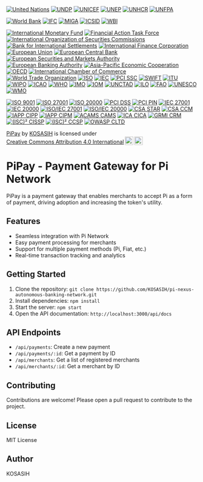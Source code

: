 [![United Nations](https://img.shields.io/badge/United%20Nations-Member-222222.svg)](https://www.un.org/)
[![UNDP](https://img.shields.io/badge/UNDP-Member-34C759.svg)](https://www.undp.org/)
[![UNICEF](https://img.shields.io/badge/UNICEF-Member-6495ed.svg)](https://www.unicef.org/)
[![UNEP](https://img.shields.io/badge/UNEP-Member-2ecc71.svg)](https://www.unep.org/)
[![UNHCR](https://img.shields.io/badge/UNHCR-Member-ff69b4.svg)](https://www.unhcr.org/)
[![UNFPA](https://img.shields.io/badge/UNFPA-Member-ff9900.svg)](https://www.unfpa.org/)

[![World Bank](https://img.shields.io/badge/World%20Bank-Partner-34C759.svg)](https://www.worldbank.org/)
[![IFC](https://img.shields.io/badge/IFC-Partner-6495ed.svg)](https://www.ifc.org/)
[![MIGA](https://img.shields.io/badge/MIGA-Partner-228B22.svg)](https://www.miga.org/)
[![ICSID](https://img.shields.io/badge/ICSID-Partner-00698f.svg)](https://icsid.worldbank.org/)
[![WBI](https://img.shields.io/badge/WBI-Partner-FFC107.svg)](https://www.worldbank.org/en/about/partnerships/world-bank-institute)

[![International Monetary Fund](https://img.shields.io/badge/International%20Monetary%20Fund-Partner-00698f.svg)](https://www.imf.org/)
[![Financial Action Task Force](https://img.shields.io/badge/Financial%20Action%20Task%20Force-Partner-008000.svg)](https://www.fatf-gafi.org/)
[![International Organization of Securities Commissions](https://img.shields.io/badge/International%20Organization%20of%20Securities%20Commissions-Member-0047AB.svg)](https://www.iosco.org/)
[![Bank for International Settlements](https://img.shields.io/badge/Bank%20for%20International%20Settlements-Partner-00698f.svg)](https://www.bis.org/)
[![International Finance Corporation](https://img.shields.io/badge/International%20Finance%20Corporation-Member-032B44.svg)](https://www.ifc.org/)
[![European Union](https://img.shields.io/badge/European%20Union-Member-0099CC.svg)](https://europa.eu/)
[![European Central Bank](https://img.shields.io/badge/European%20Central%20Bank-Partner-00698f.svg)](https://www.ecb.europa.eu/)
[![European Securities and Markets Authority](https://img.shields.io/badge/ESMA-Member-0047AB.svg)](https://www.esma.europa.eu/)
[![European Banking Authority](https://img.shields.io/badge/EBA-Member-032B44.svg)](https://www.eba.europa.eu/)
[![Asia-Pacific Economic Cooperation](https://img.shields.io/badge/APEC-Member-FFC107.svg)](https://www.apec.org/)
[![OECD](https://img.shields.io/badge/OECD-Member-228B22.svg)](https://www.oecd.org/)
[![International Chamber of Commerce](https://img.shields.io/badge/ICC-Member-6495ed.svg)](https://iccwbo.org/)
[![World Trade Organization](https://img.shields.io/badge/WTO-Member-00698f.svg)](https://www.wto.org/)
[![ISO](https://img.shields.io/badge/ISO-Certified-222222.svg)](https://www.iso.org/)
[![IEC](https://img.shields.io/badge/IEC-Certified-222222.svg)](https://www.iec.ch/)
[![PCI SSC](https://img.shields.io/badge/PCI%20SSC-Certified-FFC107.svg)](https://www.pcisecuritystandards.org/)
[![SWIFT](https://img.shields.io/badge/SWIFT-Partner-00698f.svg)](https://www.swift.com/)
[![ITU](https://img.shields.io/badge/ITU-Member-222222.svg)](https://www.itu.int/)
[![WIPO](https://img.shields.io/badge/WIPO-Member-6495ed.svg)](https://www.wipo.int/)
[![ICAO](https://img.shields.io/badge/ICAO-Member-228B22.svg)](https://www.icao.int/)
[![WHO](https://img.shields.io/badge/WHO-Member-2ecc71.svg)](https://www.who.int/)
[![IMO](https://img.shields.io/badge/IMO-Member-00698f.svg)](https://www.imo.org/)
[![IOM](https://img.shields.io/badge/IOM-Member-FFC107.svg)](https://www.iom.int/)
[![UNCTAD](https://img.shields.io/badge/UNCTAD-Member-0047AB.svg)](https://unctad.org/)
[![ILO](https://img.shields.io/badge/ILO-Member-032B44.svg)](https://www.ilo.org/)
[![FAO](https://img.shields.io/badge/FAO-Member-2ecc71.svg)](https://www.fao.org/)
[![UNESCO](https://img.shields.io/badge/UNESCO-Member-6495ed.svg)](https://www.unesco.org/)
[![WMO](https://img.shields.io/badge/WMO-Member-228B22.svg)](https://www.wmo.int/)

[![ISO 9001](https://img.shields.io/badge/ISO%209001-Certified-222222.svg)](https://www.iso.org/iso-9001-quality-management.html)
[![ISO 27001](https://img.shields.io/badge/ISO%2027001-Certified-222222.svg)](https://www.iso.org/iso-27001-information-security.html)
[![ISO 20000](https://img.shields.io/badge/ISO%2020000-Certified-222222.svg)](https://www.iso.org/iso-20000-it-service-management.html)
[![PCI DSS](https://img.shields.io/badge/PCI%20DSS-Certified-FFC107.svg)](https://www.pcisecuritystandards.org/document_library?category=pcidss&document=pci_dss)
[![PCI PIN](https://img.shields.io/badge/PCI%20PIN-Certified-FFC107.svg)](https://www.pcisecuritystandards.org/document_library?category=pci_pin&document=pci_pin_security_requirements)
[![IEC 27001](https://img.shields.io/badge/IEC%2027001-Certified-222222.svg)](https://www.iec.ch/iso-iec-27001)
[![IEC 20000](https://img.shields.io/badge/IEC%2020000-Certified-222222.svg)](https://www.iec.ch/iso-iec-20000)
[![ISO/IEC 27001](https://img.shields.io/badge/ISO/IEC%2027001-Certified-222222.svg)](https://www.iso.org/iso-27001-information-security.html)
[![ISO/IEC 20000](https://img.shields.io/badge/ISO/IEC%2020000-Certified-222222.svg)](https://www.iso.org/iso-20000-it-service-management.html)
[![CSA STAR](https://img.shields.io/badge/CSA%20STAR-Certified-6495ed.svg)](https://cloudsecurityalliance.org/star/)
[![CSA CCM](https://img.shields.io/badge/CSA%20CCM-Certified-6495ed.svg)](https://cloudsecurityalliance.org/ccm/)
[![IAPP CIPP](https://img.shields.io/badge/IAPP%20CIPP-Certified-2ecc71.svg)](https://iapp.org/certify/cipp/)
[![IAPP CIPM](https://img.shields.io/badge/IAPP%20CIPM-Certified-2ecc71.svg)](https://iapp.org/certify/cipm/)
[![ACAMS CAMS](https://img.shields.io/badge/ACAMS%20CAMS-Certified-228B22.svg)](https://www.acams.org/certification/cams/)
[![ICA CICA](https://img.shields.io/badge/ICA%20CICA-Certified-6495ed.svg)](https://www.int-comp.org/certification/cica/)
[![GRMI CRM](https://img.shields.io/badge/GRMI%20CRM-Certified-2ecc71.svg)](https://www.grmi.org/certification/crm/)
[![(ISC)² CISSP](https://img.shields.io/badge/(ISC)²%20CISSP-Certified-00698f.svg)](https://www.isc2.org/certifications/cissp)
[![(ISC)² CCSP](https://img.shields.io/badge/(ISC)²%20CCSP-Certified-00698f.svg)](https://www.isc2.org/certifications/ccsp)
[![OWASP CLTD](https://img.shields.io/badge/OWASP%20CLTD-Certified-228B22.svg)](https://www.owasp.org/index.php/Certified_Lambda_Testing_Domain_Expert)

<p xmlns:cc="http://creativecommons.org/ns#" xmlns:dct="http://purl.org/dc/terms/"><a property="dct:title" rel="cc:attributionURL" href="https://github.com/KOSASIH/pi-nexus-autonomous-banking-network/tree/main/blockchain_integration/pi_network/PiPay">PiPay</a> by <a rel="cc:attributionURL dct:creator" property="cc:attributionName" href="https://www.linkedin.com/in/kosasih-81b46b5a">KOSASIH</a> is licensed under <a href="https://creativecommons.org/licenses/by/4.0/?ref=chooser-v1" target="_blank" rel="license noopener noreferrer" style="display:inline-block;">Creative Commons Attribution 4.0 International<img style="height:22px!important;margin-left:3px;vertical-align:text-bottom;" src="https://mirrors.creativecommons.org/presskit/icons/cc.svg?ref=chooser-v1" alt=""><img style="height:22px!important;margin-left:3px;vertical-align:text-bottom;" src="https://mirrors.creativecommons.org/presskit/icons/by.svg?ref=chooser-v1" alt=""></a></p>

PiPay - Payment Gateway for Pi Network
=====================================

PiPay is a payment gateway that enables merchants to accept Pi as a form of payment, driving adoption and increasing the token's utility.

Features
--------

* Seamless integration with Pi Network
* Easy payment processing for merchants
* Support for multiple payment methods (Pi, Fiat, etc.)
* Real-time transaction tracking and analytics

Getting Started
---------------

1. Clone the repository: `git clone https://github.com/KOSASIH/pi-nexus-autonomous-banking-network.git`
2. Install dependencies: `npm install`
3. Start the server: `npm start`
4. Open the API documentation: `http://localhost:3000/api/docs`

API Endpoints
-------------

* `/api/payments`: Create a new payment
* `/api/payments/:id`: Get a payment by ID
* `/api/merchants`: Get a list of registered merchants
* `/api/merchants/:id`: Get a merchant by ID

Contributing
------------

Contributions are welcome! Please open a pull request to contribute to the project.

License
-------

MIT License

Author
------

KOSASIH
